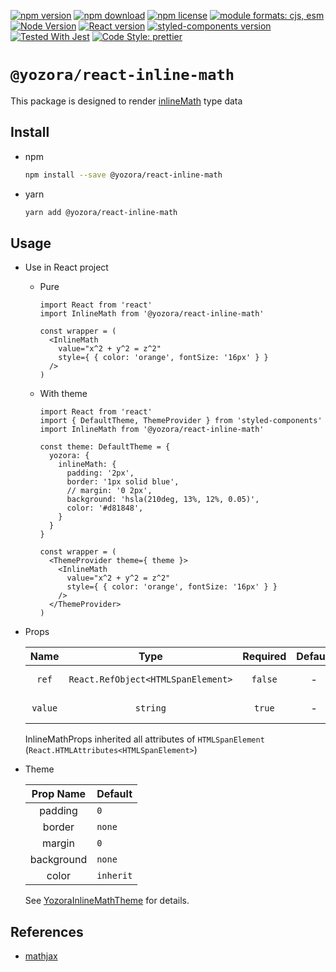[![npm version](https://img.shields.io/npm/v/@yozora/react-inline-math.svg)](https://www.npmjs.com/package/@yozora/react-inline-math)
[![npm download](https://img.shields.io/npm/dm/@yozora/react-inline-math.svg)](https://www.npmjs.com/package/@yozora/react-inline-math)
[![npm license](https://img.shields.io/npm/l/@yozora/react-inline-math.svg)](https://www.npmjs.com/package/@yozora/react-inline-math)
[![module formats: cjs, esm](https://img.shields.io/badge/module_formats-cjs%2C%20esm-green.svg)](#install)
[![Node Version](https://img.shields.io/node/v/@yozora/react-inline-math)](https://github.com/nodejs/node)
[![React version](https://img.shields.io/npm/dependency-version/@yozora/react-inline-math/peer/react)](https://github.com/facebook/react)
[![styled-components version](https://img.shields.io/npm/dependency-version/@yozora/react-inline-math/peer/styled-components)](https://github.com/styled-components/styled-components)
[![Tested With Jest](https://img.shields.io/badge/tested_with-jest-9c465e.svg)](https://github.com/facebook/jest)
[![Code Style: prettier](https://img.shields.io/badge/code_style-prettier-ff69b4.svg?style=flat-square)](https://github.com/prettier/prettier)


# `@yozora/react-inline-math`

This package is designed to render [inlineMath][mathjax] type data


## Install

* npm

  ```bash
  npm install --save @yozora/react-inline-math
  ```

* yarn

  ```bash
  yarn add @yozora/react-inline-math
  ```

## Usage
  * Use in React project

    - Pure

      ```tsx
      import React from 'react'
      import InlineMath from '@yozora/react-inline-math'

      const wrapper = (
        <InlineMath
          value="x^2 + y^2 = z^2"
          style={ { color: 'orange', fontSize: '16px' } }
        />
      )
      ```

    - With theme

      ```tsx
      import React from 'react'
      import { DefaultTheme, ThemeProvider } from 'styled-components'
      import InlineMath from '@yozora/react-inline-math'

      const theme: DefaultTheme = {
        yozora: {
          inlineMath: {
            padding: '2px',
            border: '1px solid blue',
            // margin: '0 2px',
            background: 'hsla(210deg, 13%, 12%, 0.05)',
            color: '#d81848',
          }
        }
      }

      const wrapper = (
        <ThemeProvider theme={ theme }>
          <InlineMath
            value="x^2 + y^2 = z^2"
            style={ { color: 'orange', fontSize: '16px' } }
          />
        </ThemeProvider>
      )
      ```

  * Props

     Name     | Type                                | Required  | Default | Description
    :--------:|:-----------------------------------:|:---------:|:-------:|:-------------
     `ref`    | `React.RefObject<HTMLSpanElement>`  | `false`   | -       | Forwarded ref callback
     `value`  | `string`                            | `true`    | -       | InlineMath content

    InlineMathProps inherited all attributes of `HTMLSpanElement` (`React.HTMLAttributes<HTMLSpanElement>`)

  * Theme

     Prop Name    | Default
    :------------:|:--------------
     padding      | `0`
     border       | `none`
     margin       | `0`
     background   | `none`
     color        | `inherit`

    See [YozoraInlineMathTheme][] for details.


## References

  - [mathjax][]


[mathjax]: https://www.mathjax.org/
[YozoraInlineMathTheme]: https://github.com/guanghechen/yozora-react/blob/master/packages/inline-math/src/theme.ts
